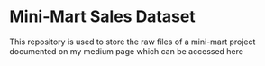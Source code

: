 # Mini-Mart Sales Dataset

This repository is used to store the raw files of a mini-mart project documented on my medium page which can be accessed here
